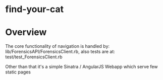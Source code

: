 # find-your-cat

# Overview
The core functionality of navigation is handled by: lib/ForensicsAPI/ForensicsClient.rb, 
also tests are at: test/test_ForensicsClient.rb


Other than that it's a simple Sinatra / AngularJS Webapp which serve few static pages
